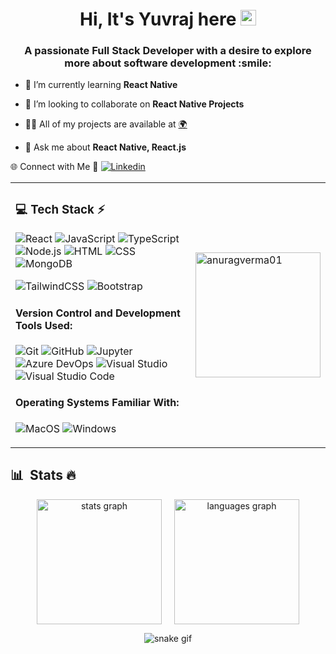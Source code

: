 <h1 align="center">
  Hi, It's Yuvraj here <img src="https://media.giphy.com/media/hvRJCLFzcasrR4ia7z/giphy.gif" width="25px" height="25px">
</h1>
<h3 align="center">
  A passionate Full Stack Developer with a desire to explore more about software development :smile:
</h3>

- 🌱 I’m currently learning **React Native**

- 👯 I’m looking to collaborate on **React Native Projects**

- 👨‍💻 All of my projects are available at [🌍](https://yuvraj-portfolio-app.vercel.app/)

- 💬 Ask me about **React Native, React.js**


 🌐 Connect with Me 🍬 <a href="https://www.linkedin.com/in/yuvraj-verma-329068290/"> <img
    alt="Linkedin"
    src="https://img.shields.io/badge/linkedin-0077B5?logo=linkedin&logoColor=white&style=flat"
  />
</a>


<table>
  <tr>
    <!-- Languages and Tools Section -->
    <td>
      <h3>💻 Tech Stack ⚡</h3>
      <p>
        <img alt="React" src="https://img.shields.io/badge/React-61DAFB?logo=react&logoColor=white&style=flat" />
        <img alt="JavaScript" src="https://img.shields.io/badge/JavaScript-F7DF1E?logo=javascript&logoColor=white&style=flat" />
        <img alt="TypeScript" src="https://img.shields.io/badge/TypeScript-3178C6?logo=typescript&logoColor=white&style=flat" />
        <img alt="Node.js" src="https://img.shields.io/badge/Node.js-339933?logo=node.js&logoColor=white&style=flat" />
        <img alt="HTML" src="https://img.shields.io/badge/HTML-E34F26?logo=html5&logoColor=white&style=flat" />
        <img alt="CSS" src="https://img.shields.io/badge/CSS-1572B6?logo=css3&logoColor=white&style=flat" />
        <img alt="MongoDB" src="https://img.shields.io/badge/MongoDB-47A248?logo=mongodb&logoColor=white&style=flat" />
      </p>
      <p>
        <img alt="TailwindCSS" src="https://img.shields.io/badge/Tailwind CSS-38B2AC?&logo=tailwind+css&logoColor=white&style=flat"/>
        <img alt="Bootstrap" src="https://img.shields.io/badge/Bootstrap-7952B3?&logo=bootstrap&logoColor=white&style=flat"/>
      </p>
      <h4>Version Control and Development Tools Used:</h4>
      <p>
        <img alt="Git" src="https://img.shields.io/badge/Git-F05032?logo=git&logoColor=white&style=flat" />
        <img alt="GitHub" src="https://img.shields.io/badge/GitHub-181717?logo=github&logoColor=white&style=flat" />
        <img alt="Jupyter" src="https://img.shields.io/badge/Jupyter-F37626?style=for-the-badge&logo=jupyter&logoColor=white&style=flat" />
        <img alt="Azure DevOps" src="https://img.shields.io/badge/Azure DevOps-0078D7?logo=azure+devops&logoColor=white&style=flat" />
        <img alt="Visual Studio" src="https://img.shields.io/badge/Visual Studio-5C2D91?logo=visual+studio&logoColor=white&style=flat" />
        <img alt="Visual Studio Code" src="https://img.shields.io/badge/Visual Studio Code-007ACC?logo=visual+studio+code&logoColor=white&style=flat" />
      </p>
      <h4>Operating Systems Familiar With:</h4>
      <p>
        <img alt="MacOS" src="https://img.shields.io/badge/MacOS-000000?logo=macos&logoColor=white&style=flat" />
        <img alt="Windows" src="https://img.shields.io/badge/Windows-0078D6?logo=windows&logoColor=white&style=flat" />
      </p>
    </td>
<td>
    <img align="center" src="https://github-readme-streak-stats.herokuapp.com?user=anuragverma01&theme=react&date_format=M%20j%5B%2C%20Y%5D" alt="anuragverma01" height="200" />


    
    
    
  </tr>
</table>

## 📊 &nbsp;Stats 🔥
<div align="center" style="display: flex; justify-content: center; gap: 20px; flex-wrap: wrap;">
  <!-- Streak Stats Image with fixed height -->
<img src="https://github-readme-stats.vercel.app/api?username=anuragverma01&hide_title=false&hide_rank=false&show_icons=true&include_all_commits=true&count_private=true&disable_animations=false&theme=dracula&locale=en&hide_border=false" height="200"  alt="stats graph" />
  <!-- Top Languages Image with fixed height -->
  <img src="https://github-readme-stats.vercel.app/api/top-langs?username=anuragverma01&locale=en&hide_title=false&layout=compact&card_width=320&langs_count=5&theme=dracula&hide_border=false" alt="languages graph" height="200" />
</div>


<div align="center">  
  
![snake gif](https://github.com/anuragverma01/anuragverma01/blob/output/github-snake-dark.svg)
</div>


